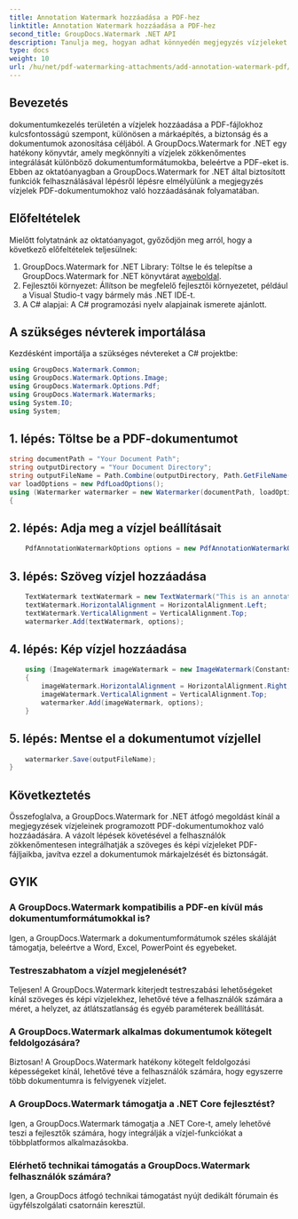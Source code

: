 ```yaml
---
title: Annotation Watermark hozzáadása a PDF-hez
linktitle: Annotation Watermark hozzáadása a PDF-hez
second_title: GroupDocs.Watermark .NET API
description: Tanulja meg, hogyan adhat könnyedén megjegyzés vízjeleket PDF-dokumentumokhoz a GroupDocs.Watermark for .NET segítségével. Egyszerűen fokozza a dokumentumok márkajelzését és biztonságát.
type: docs
weight: 10
url: /hu/net/pdf-watermarking-attachments/add-annotation-watermark-pdf/
---
```

## Bevezetés
dokumentumkezelés területén a vízjelek hozzáadása a PDF-fájlokhoz kulcsfontosságú szempont, különösen a márkaépítés, a biztonság és a dokumentumok azonosítása céljából. A GroupDocs.Watermark for .NET egy hatékony könyvtár, amely megkönnyíti a vízjelek zökkenőmentes integrálását különböző dokumentumformátumokba, beleértve a PDF-eket is. Ebben az oktatóanyagban a GroupDocs.Watermark for .NET által biztosított funkciók felhasználásával lépésről lépésre elmélyülünk a megjegyzés vízjelek PDF-dokumentumokhoz való hozzáadásának folyamatában.
## Előfeltételek
Mielőtt folytatnánk az oktatóanyagot, győződjön meg arról, hogy a következő előfeltételek teljesülnek:
1.  GroupDocs.Watermark for .NET Library: Töltse le és telepítse a GroupDocs.Watermark for .NET könyvtárat a[weboldal](https://releases.groupdocs.com/Watermark/net/).
2. Fejlesztői környezet: Állítson be megfelelő fejlesztői környezetet, például a Visual Studio-t vagy bármely más .NET IDE-t.
3. A C# alapjai: A C# programozási nyelv alapjainak ismerete ajánlott.

## A szükséges névterek importálása
Kezdésként importálja a szükséges névtereket a C# projektbe:
```csharp
using GroupDocs.Watermark.Common;
using GroupDocs.Watermark.Options.Image;
using GroupDocs.Watermark.Options.Pdf;
using GroupDocs.Watermark.Watermarks;
using System.IO;
using System;
```
## 1. lépés: Töltse be a PDF-dokumentumot
```csharp
string documentPath = "Your Document Path";
string outputDirectory = "Your Document Directory";
string outputFileName = Path.Combine(outputDirectory, Path.GetFileName(documentPath));
var loadOptions = new PdfLoadOptions();
using (Watermarker watermarker = new Watermarker(documentPath, loadOptions))
{
```
## 2. lépés: Adja meg a vízjel beállításait
```csharp
	PdfAnnotationWatermarkOptions options = new PdfAnnotationWatermarkOptions();
```
## 3. lépés: Szöveg vízjel hozzáadása
```csharp
	TextWatermark textWatermark = new TextWatermark("This is an annotation watermark", new Font("Arial", 8));
	textWatermark.HorizontalAlignment = HorizontalAlignment.Left;
	textWatermark.VerticalAlignment = VerticalAlignment.Top;
	watermarker.Add(textWatermark, options);
```
## 4. lépés: Kép vízjel hozzáadása
```csharp
	using (ImageWatermark imageWatermark = new ImageWatermark(Constants.ProtectJpg))
	{
		imageWatermark.HorizontalAlignment = HorizontalAlignment.Right;
		imageWatermark.VerticalAlignment = VerticalAlignment.Top;
		watermarker.Add(imageWatermark, options);
	}
```
## 5. lépés: Mentse el a dokumentumot vízjellel
```csharp
	watermarker.Save(outputFileName);
}
```

## Következtetés
Összefoglalva, a GroupDocs.Watermark for .NET átfogó megoldást kínál a megjegyzések vízjeleinek programozott PDF-dokumentumokhoz való hozzáadására. A vázolt lépések követésével a felhasználók zökkenőmentesen integrálhatják a szöveges és képi vízjeleket PDF-fájljaikba, javítva ezzel a dokumentumok márkajelzését és biztonságát.
## GYIK
### A GroupDocs.Watermark kompatibilis a PDF-en kívül más dokumentumformátumokkal is?
Igen, a GroupDocs.Watermark a dokumentumformátumok széles skáláját támogatja, beleértve a Word, Excel, PowerPoint és egyebeket.
### Testreszabhatom a vízjel megjelenését?
Teljesen! A GroupDocs.Watermark kiterjedt testreszabási lehetőségeket kínál szöveges és képi vízjelekhez, lehetővé téve a felhasználók számára a méret, a helyzet, az átlátszatlanság és egyéb paraméterek beállítását.
### A GroupDocs.Watermark alkalmas dokumentumok kötegelt feldolgozására?
Biztosan! A GroupDocs.Watermark hatékony kötegelt feldolgozási képességeket kínál, lehetővé téve a felhasználók számára, hogy egyszerre több dokumentumra is felvigyenek vízjelet.
### A GroupDocs.Watermark támogatja a .NET Core fejlesztést?
Igen, a GroupDocs.Watermark támogatja a .NET Core-t, amely lehetővé teszi a fejlesztők számára, hogy integrálják a vízjel-funkciókat a többplatformos alkalmazásokba.
### Elérhető technikai támogatás a GroupDocs.Watermark felhasználók számára?
Igen, a GroupDocs átfogó technikai támogatást nyújt dedikált fórumain és ügyfélszolgálati csatornáin keresztül.